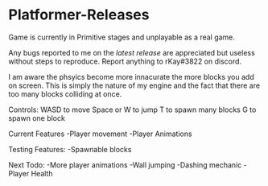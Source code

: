 # Platformer-Releases
Game is currently in Primitive stages and unplayable as a real game. 

Any bugs reported to me on the *latest release* are appreciated but useless without steps to reproduce. Report anything to rKay#3822 on discord.

I am aware the phsyics become more innacurate the more blocks you add on screen. This is simply the nature of my engine and the fact that there are too many blocks colliding at once.

Controls:
WASD to move
Space or W to jump
T to spawn many blocks
G to spawn one block

Current Features
-Player movement
-Player Animations

Testing Features:
-Spawnable blocks

Next Todo:
-More player animations
-Wall jumping
-Dashing mechanic
-Player Health

